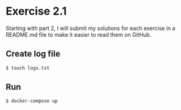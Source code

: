 # Exercise 2.1

Starting with part 2, I will submit my solutions for each exercise in a README.md file to make it easier to read them on GitHub.

## Create log file
```bash
$ touch logs.txt
```

## Run
```bash
$ docker-compose up
```
